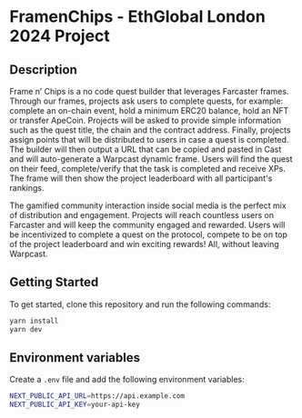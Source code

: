 # FramenChips - EthGlobal London 2024 Project

## Description
Frame n’ Chips is a no code quest builder that leverages Farcaster frames. Through our frames, projects ask users to complete quests, for example: complete an on-chain event, hold a minimum ERC20 balance, hold an NFT or transfer ApeCoin. Projects will be asked to provide simple information such as the quest title, the chain and the contract address. Finally, projects assign points that will be distributed to users in case a quest is completed.
The builder will then output a URL that can be copied and pasted in Cast and will auto-generate a Warpcast dynamic frame. Users will find the quest on their feed, complete/verify that the task is completed and receive XPs. The frame will then show the project leaderboard with all participant's rankings.

The gamified community interaction inside social media is the perfect mix of distribution and engagement. Projects will reach countless users on Farcaster and will keep the community engaged and rewarded. Users will be incentivized to complete a quest on the protocol, compete to be on top of the project leaderboard and win exciting rewards! All, without leaving Warpcast.


## Getting Started

To get started, clone this repository and run the following commands:

```bash
yarn install
yarn dev
```

## Environment variables

Create a `.env` file and add the following environment variables:

```bash
NEXT_PUBLIC_API_URL=https://api.example.com
NEXT_PUBLIC_API_KEY=your-api-key
```
